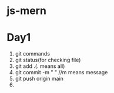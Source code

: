 # js-mern

# Day1

1. git commands
2. git status(for checking file)
3. git add .(. means all)
4. git commit -m " " //m means message
5. git push origin main
6.
